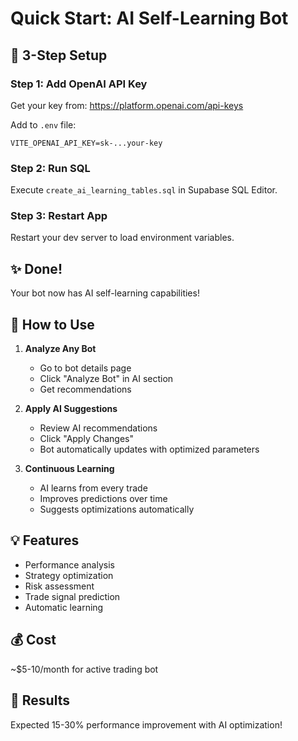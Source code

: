 # Quick Start: AI Self-Learning Bot

## 🚀 3-Step Setup

### Step 1: Add OpenAI API Key

Get your key from: https://platform.openai.com/api-keys

Add to `.env` file:
```env
VITE_OPENAI_API_KEY=sk-...your-key
```

### Step 2: Run SQL

Execute `create_ai_learning_tables.sql` in Supabase SQL Editor.

### Step 3: Restart App

Restart your dev server to load environment variables.

## ✨ Done!

Your bot now has AI self-learning capabilities!

## 📖 How to Use

1. **Analyze Any Bot**
   - Go to bot details page
   - Click "Analyze Bot" in AI section
   - Get recommendations

2. **Apply AI Suggestions**
   - Review AI recommendations
   - Click "Apply Changes"
   - Bot automatically updates with optimized parameters

3. **Continuous Learning**
   - AI learns from every trade
   - Improves predictions over time
   - Suggests optimizations automatically

## 💡 Features

- Performance analysis
- Strategy optimization
- Risk assessment  
- Trade signal prediction
- Automatic learning

## 💰 Cost

~$5-10/month for active trading bot

## 🎯 Results

Expected 15-30% performance improvement with AI optimization!

